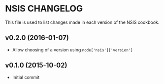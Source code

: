NSIS CHANGELOG
======================

This file is used to list changes made in each version of the NSIS cookbook.

v0.2.0 (2016-01-07)
-------------------

* Allow choosing of a version using ```node['nsis']['version']```

v0.1.0 (2015-10-02)
-------------------
* Initial commit


